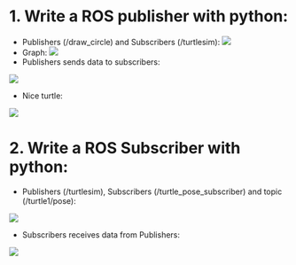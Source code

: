 # 1. Write a ROS publisher with python:
+ Publishers (/draw_circle) and Subscribers (/turtlesim):
![](https://i.imgur.com/jSuEieX.png)
+ Graph: 
![](https://i.imgur.com/9aRDT1i.png)
+ Publishers sends data to subscribers: 

![](https://i.imgur.com/H7JazFZ.png)
+ Nice turtle: 

![](https://i.imgur.com/OZ7K72q.png)

# 2. Write a ROS Subscriber with python:
+ Publishers (/turtlesim), Subscribers (/turtle_pose_subscriber) and topic (/turtle1/pose):

![](https://i.imgur.com/OK4dHKR.png)
+ Subscribers receives data from Publishers:

![](https://i.imgur.com/XyzHGxH.png)




